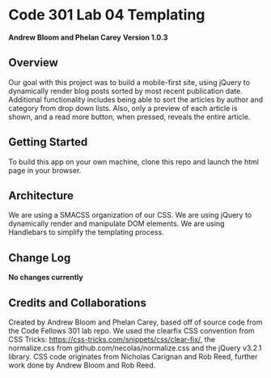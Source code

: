 # Code 301 Lab 04 Templating

**Andrew Bloom and Phelan Carey**
**Version 1.0.3**

## Overview
Our goal with this project was to build a mobile-first site, using jQuery to dynamically render blog posts sorted by most recent publication date. Additional functionality includes being able to sort the articles by author and category from drop down lists. Also, only a preview of each article is shown, and a read more button, when pressed, reveals the entire article.

## Getting Started
To build this app on your own machine, clone this repo and launch the html page in your browser.

## Architecture
We are using a SMACSS organization of our CSS. We are using jQuery to dynamically render and manipulate DOM elements. We are using Handlebars to simplify the templating process.

## Change Log
**No changes currently**

## Credits and Collaborations
Created by Andrew Bloom and Phelan Carey, based off of source code from the Code Fellows 301 lab repo. We used the clearfix CSS convention from CSS Tricks: https://css-tricks.com/snippets/css/clear-fix/, the normalize.css from github.com/necolas/normalize.css and the jQuery v3.2.1 library. CSS code originates from Nicholas Carignan and Rob Reed, further work done by Andrew Bloom and Rob Reed.
